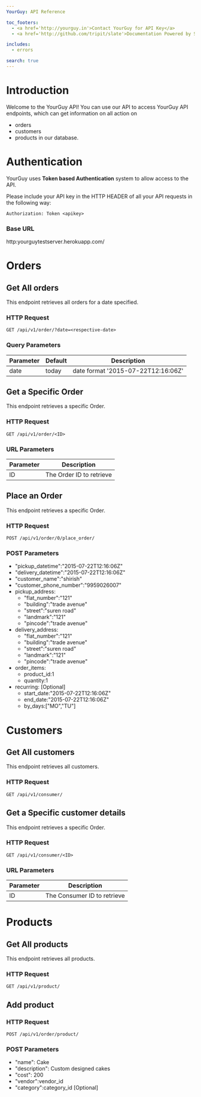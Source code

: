 ```yaml
---
YourGuy: API Reference

toc_footers:
  - <a href='http://yourguy.in'>Contact YourGuy for API Key</a>
  - <a href='http://github.com/tripit/slate'>Documentation Powered by Slate</a>

includes:
  - errors

search: true
---
```


# Introduction

Welcome to the YourGuy API! You can use our API to access YourGuy API endpoints, which can get information on all action on <ul>
<li>orders </li>
<li>customers </li>
<li>products in our database.</li>
</ul>


# Authentication

YourGuy uses <b>Token based Authentication</b> system to allow access to the API.

Please include your API key in the HTTP HEADER of all your API requests in the following way:

`Authorization: Token <apikey>`

### Base URL
http:yourguytestserver.herokuapp.com/


# Orders

## Get All orders

This endpoint retrieves all orders for a date specified.

### HTTP Request

`GET /api/v1/order/?date=<respective-date>`

### Query Parameters

Parameter | Default | Description
--------- | ------- | -----------
date | today | date format '2015-07-22T12:16:06Z'


## Get a Specific Order

This endpoint retrieves a specific Order.

### HTTP Request

`GET /api/v1/order/<ID>`

### URL Parameters

Parameter | Description
--------- | -----------
ID | The Order ID to retrieve

## Place an Order

This endpoint retrieves a specific Order.

### HTTP Request

`POST /api/v1/order/0/place_order/`

### POST Parameters
<ul>
  <li>"pickup_datetime":"2015-07-22T12:16:06Z"</li>
  <li>"delivery_datetime":"2015-07-22T12:16:06Z"</li>
  <li>"customer_name":"shirish"</li>
  <li>"customer_phone_number":"9959026007"</li>
  <li>pickup_address:
    <ul>
      <li>"flat_number":"121"</li>
      <li>"building":"trade avenue"</li>
      <li>"street":"suren road"</li>
      <li>"landmark":"121"</li>
      <li>"pincode":"trade avenue"</li>
    </ul>
  </li>
  <li>delivery_address:
    <ul>
      <li>"flat_number":"121"</li>
      <li>"building":"trade avenue"</li>
      <li>"street":"suren road"</li>
      <li>"landmark":"121"</li>
      <li>"pincode":"trade avenue"</li>
    </ul>
  </li>
  <li>order_items:
    <ul>
      <li>product_id:1</li>
      <li>quantity:1</li>
    </ul>
  </li>  
  <li>recurring: [Optional]
    <ul>
      <li>start_date:"2015-07-22T12:16:06Z"</li>
      <li>end_date:"2015-07-22T12:16:06Z"</li>
      <li>by_days:["MO","TU"]</li>
    </ul>
  </li>  
</ul>

# Customers

## Get All customers

This endpoint retrieves all customers.

### HTTP Request

`GET /api/v1/consumer/`


## Get a Specific customer details

This endpoint retrieves a specific Order.

### HTTP Request

`GET /api/v1/consumer/<ID>`

### URL Parameters

Parameter | Description
--------- | -----------
ID | The Consumer ID to retrieve



# Products

## Get All products

This endpoint retrieves all products.

### HTTP Request

`GET /api/v1/product/`


## Add product

### HTTP Request

`POST /api/v1/order/product/`

### POST Parameters

<ul>
  <li>"name": Cake</li>
  <li>"description": Custom designed cakes</li>
  <li>"cost": 200 </li>
  <li>"vendor":vendor_id</li>
  <li>"category":category_id [Optional]</li>
</ul>
